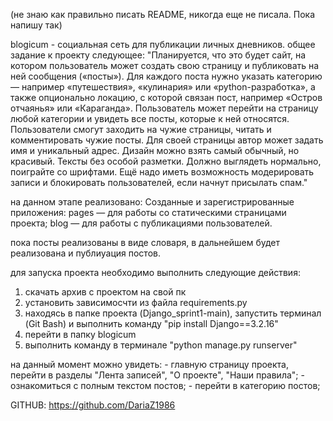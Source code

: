 (не знаю как правильно писать README, никогда еще не писала. Пока напишу так)


blogicum - социальная сеть для публикации личных дневников.
общее задание к проекту следующее:
"Планируется, что это будет сайт, на котором пользователь может создать свою страницу и публиковать на ней сообщения («посты»). 
Для каждого поста нужно указать категорию — например «путешествия», «кулинария» или «python-разработка», а также опционально локацию, с которой связан пост, например «Остров отчаянья» или «Караганда». 
Пользователь может перейти на страницу любой категории и увидеть все посты, которые к ней относятся.
Пользователи смогут заходить на чужие страницы, читать и комментировать чужие посты.
Для своей страницы автор может задать имя и уникальный адрес. Дизайн можно взять самый обычный, но красивый. Тексты без особой разметки.
Должно выглядеть нормально, поиграйте со шрифтами. Ещё надо иметь возможность модерировать записи и блокировать пользователей, если начнут присылать спам."

на данном этапе реализовано:
Созданные и зарегистрированные приложения:
pages — для работы со статическими страницами проекта;
blog — для работы с публикациями пользователей.

пока посты реализованы в виде словаря, в дальнейшем будет реализована и публиуация постов.

для запуска проекта необходимо выполнить следующие действия:
1) скачать архив с проектом на свой пк
2) установить зависимосчти из файла requirements.py
3) находясь в папке проекта (Django_sprint1-main), запустить терминал (Git Bash) и выполнить команду "pip install Django==3.2.16"
4) перейти в папку blogicum
5) выполнить команду в терминале "python manage.py runserver"

на данный момент можно увидеть:
    - главную страницу проекта, перейти в разделы "Лента записей", "О проекте", "Наши правила";
    - ознакомиться с полным текстом постов;
    - перейти в категорию постов;

GITHUB: https://github.com/DariaZ1986